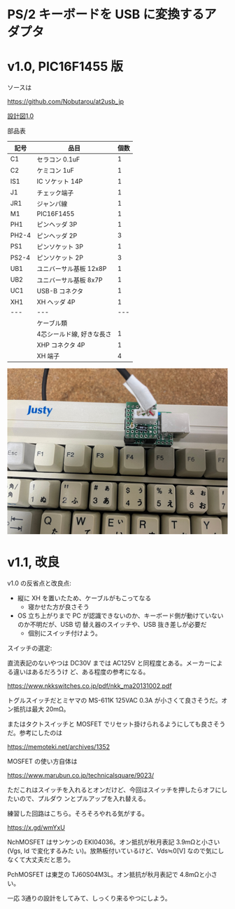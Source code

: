 # PS/2 キーボードを USB に変換するアダプタ

# v1.0, PIC16F1455 版

ソースは

https://github.com/Nobutarou/at2usb_jp

[設計図1.0](./librecad/ps2toUSB_v1.0.pdf)

部品表

| 記号 | 品目 | 個数 |
| ---  | ---  | ---  |
| C1   | セラコン 0.1uF | 1 |
| C2   | ケミコン 1uF    | 1 |
| IS1  | IC ソケット 14P | 1 |
| J1   | チェック端子    | 1 |
| JR1  | ジャンパ線      | 1 |
| M1   | PIC16F1455      | 1 |
| PH1  | ピンヘッダ 3P   | 1 |
| PH2-4 | ピンヘッダ 2P  | 3 |
| PS1  | ピンソケット 3P | 1 |
| PS2-4 | ピンソケット 2P | 3 |
| UB1   | ユニバーサル基板 12x8P | 1 |
| UB2   | ユニバーサル基板 8x7P  | 1 |
| UC1   | USB-B コネクタ         | 1 |
| XH1   | XH ヘッダ 4P           | 1 |
| ---   | ---                    | --- |
|       | ケーブル類             |     |
|       | 4芯シールド線, 好きな長さ | 1 |
|       | XHP コネクタ 4P           | 1 |
|       | XH 端子                   | 4 |

![完成品1.0](./fig/PS_2-to-USB_1.0.jpg)

# v1.1, 改良

v1.0 の反省点と改良点:

- 縦に XH を置いたため、ケーブルがもこってなる
  - 寝かせた方が良さそう
- OS 立ち上がりまで PC が認識できないのか、キーボード側が動けていないのか不明だが、USB 切
  替え器のスイッチや、USB 抜き差しが必要だ
  - 個別にスイッチ付けよう。

スイッチの選定:

直流表記のないやつは DC30V までは AC125V と同程度とある。メーカーによる違いはあるだろうけ
ど、ある程度の参考になる。

https://www.nkkswitches.co.jp/pdf/nkk_ma20131002.pdf

トグルスイッチだとミヤマの MS-611K 125VAC 0.3A が小さくて良さそうだ。オン抵抗は最大 20mΩ。

またはタクトスイッチと MOSFET でリセット掛けられるようにしても良さそうだ。参考にしたのは

https://memoteki.net/archives/1352

MOSFET の使い方自体は

https://www.marubun.co.jp/technicalsquare/9023/

ただこれはスイッチを入れるとオンだけど、今回はスイッチを押したらオフにしたいので、プルダウ
ンとプルアップを入れ替える。

練習した回路はこちら。そろそろやれる気がする。

https://x.gd/wmYxU

NchMOSFET はサンケンの EKI04036。オン抵抗が秋月表記 3.9mΩと小さい (Vgs, Id で変化するみた
い)。放熱板付いているけど、Vds≒0[V] なので気にしなくて大丈夫だと思う。

PchMOSFET は東芝の TJ60S04M3L。オン抵抗が秋月表記で 4.8mΩと小さい。

一応 3通りの設計をしてみて、しっくり来るやつにしよう。

